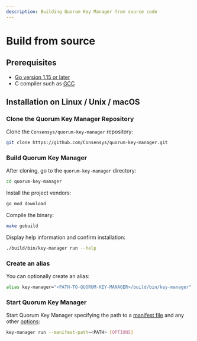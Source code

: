 ```yaml
---
description: Building Quorum Key Manager from source code
---
```


# Build from source

## Prerequisites

- [Go version 1.15 or later](https://golang.org/doc/install)
- C compiler such as [GCC](https://gcc.gnu.org/)

## Installation on Linux / Unix / macOS

### Clone the Quorum Key Manager Repository

Clone the `Consensys/quorum-key-manager` repository:

```bash
git clone https://github.com/Consensys/quorum-key-manager.git
```

### Build Quorum Key Manager

After cloning, go to the `quorum-key-manager` directory:

```bash
cd quorum-key-manager
```

Install the project vendors:

```bash
go mod download
```

Compile the binary:

```bash
make gobuild
```

Display help information and confirm installation:

```bash
./build/bin/key-manager run --help
```

### Create an alias

You can optionally create an alias:

```bash
alias key-manager="<PATH-TO-QUORUM-KEY-MANAGER>/build/bin/key-manager"
```

### Start Quorum Key Manager

Start Quorum Key Manager specifying the path to a [manifest file](../HowTo/Use-Manifest-File/Overview.md) and any other [options](../Reference/CLI-Syntax.md):

```bash
key-manager run --manifest-path=<PATH> [OPTIONS]
```

